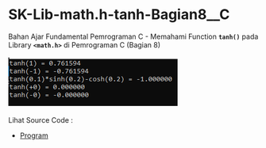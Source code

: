 # SK-Lib-math.h-tanh-Bagian8__C
Bahan Ajar Fundamental Pemrograman C - Memahami Function <code><b>tanh()</b></code> pada Library <code><b>&lt;math.h></b></code> di Pemrograman C (Bagian 8)<br><br>
<img src="https://github.com/RizkyKhapidsyah/SK-Lib-math.h-tanh-Bagian8__C/blob/master/SK-Lib-math.h-tanh-Bagian8__C/result/001.PNG"><br><br>
Lihat Source Code : <br>
- <a href="https://github.com/RizkyKhapidsyah/SK-Lib-math.h-tanh-Bagian8__C/blob/master/SK-Lib-math.h-tanh-Bagian8__C/Source.c">Program</a>

